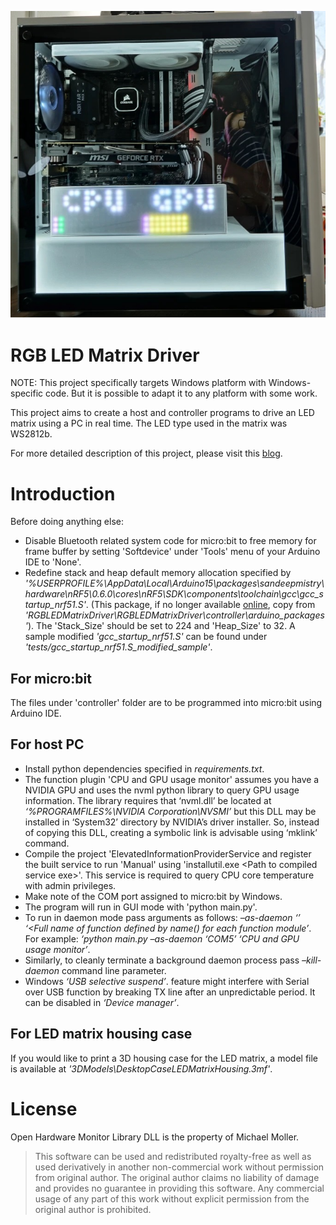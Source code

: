 
![LED matrix](demo/cpugpuusagefunction.jpg)


# RGB LED Matrix Driver
NOTE: This project specifically targets Windows platform with Windows-specific code. But it is possible to adapt it to any platform with some work.

This project aims to create a host and controller programs to drive an LED matrix using a PC in real time. The LED type used in the matrix was WS2812b.

For more detailed description of this project, please visit this [blog](https://sanje2v.wordpress.com/2020/09/21/microbit-controlled-led-matrix-for-cpu-gpu-usage-display-and-audio-output-visualization/).

# Introduction

Before doing anything else:
- Disable Bluetooth related system code for micro:bit to free memory for frame buffer by setting 'Softdevice' under 'Tools' menu of your Arduino IDE to 'None'.
- Redefine stack and heap default memory allocation specified by _'%USERPROFILE%\AppData\Local\Arduino15\packages\sandeepmistry\hardware\nRF5\0.6.0\cores\nRF5\SDK\components\toolchain\gcc\gcc_startup_nrf51.S'_. (This package, if no longer available [online](https://sandeepmistry.github.io/arduino-nRF5/package_nRF5_boards_index.json), copy from _'RGBLEDMatrixDriver\RGBLEDMatrixDriver\controller\arduino_packages'_). The 'Stack_Size' should be set to 224 and 'Heap_Size' to 32. A sample modified _'gcc_startup_nrf51.S'_ can be found under _'tests/gcc_startup_nrf51.S_modified_sample'_.

## For micro:bit

The files under 'controller' folder are to be programmed into micro:bit using Arduino IDE.

## For host PC

- Install python dependencies specified in _requirements.txt_.
- The function plugin 'CPU and GPU usage monitor' assumes you have a NVIDIA GPU and uses the nvml python library to query GPU usage information. The library requires that ‘nvml.dll’ be located at _‘%PROGRAMFILES%\NVIDIA Corporation\NVSMI’_ but this DLL may be installed in ‘System32’ directory by NVIDIA’s driver installer. So, instead of copying this DLL, creating a symbolic link is advisable using ‘mklink’ command.
- Compile the project 'ElevatedInformationProviderService and register the built service to run 'Manual' using 'installutil.exe &lt;Path to compiled service exe&gt;'. This service is required to query CPU core temperature with admin privileges.
- Make note of the COM port assigned to micro:bit by Windows.
- The program will run in GUI mode with 'python main.py'.
- To run in daemon mode pass arguments as follows: _–as-daemon ‘<COM port>’ ‘<Full name of function defined by name() for each function module’_. For example: _‘python main.py –as-daemon ‘COM5’ ‘CPU and GPU usage monitor’_.
- Similarly, to cleanly terminate a background daemon process pass _–kill-daemon_ command line parameter.
- Windows  _‘USB selective suspend’_. feature might interfere with Serial over USB function by breaking TX line after an unpredictable period. It can be disabled in _‘Device manager’_.

## For LED matrix housing case
If you would like to print a 3D housing case for the LED matrix, a model file is available at _'3DModels\DesktopCaseLEDMatrixHousing.3mf'_.


# License
Open Hardware Monitor Library DLL is the property of Michael Moller.

> This software can be used and redistributed royalty-free as well as used derivatively in another non-commercial work without permission from original author. The original author claims no liability of damage and provides no guarantee in providing this software. Any commercial usage of any part of this work without explicit permission from the original author is prohibited.
